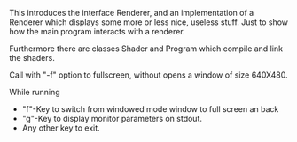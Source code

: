 This introduces the interface Renderer, and an implementation
of a Renderer which displays some more or less nice, useless stuff.
Just to show how the main program interacts with a renderer.

Furthermore there are classes Shader and Program which
compile and link the shaders.

Call with "-f" option to fullscreen, without opens a window of size 640X480.

While running
* "f"-Key to switch from windowed mode window to full screen an back
* "g"-Key to display monitor parameters on stdout.
* Any other key to exit.





